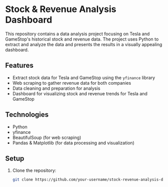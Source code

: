 # Stock & Revenue Analysis Dashboard

This repository contains a data analysis project focusing on Tesla and GameStop's historical stock and revenue data. The project uses Python to extract and analyze the data and presents the results in a visually appealing dashboard.

## Features
- Extract stock data for Tesla and GameStop using the `yfinance` library
- Web scraping to gather revenue data for both companies
- Data cleaning and preparation for analysis
- Dashboard for visualizing stock and revenue trends for Tesla and GameStop

## Technologies
- Python
- yfinance
- BeautifulSoup (for web scraping)
- Pandas & Matplotlib (for data processing and visualization)

## Setup
1. Clone the repository:
   ```bash
   git clone https://github.com/your-username/stock-revenue-analysis-dashboard.git
